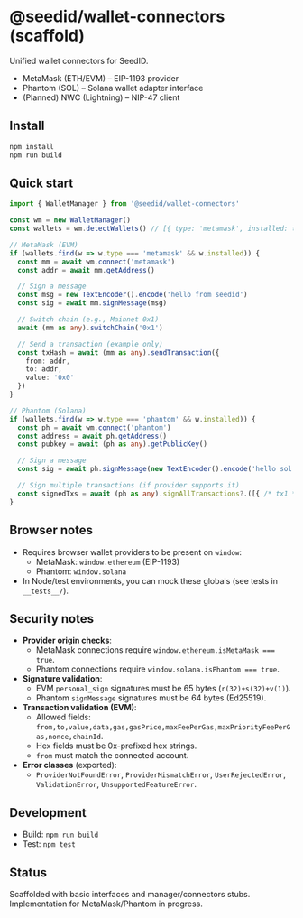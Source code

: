 # @seedid/wallet-connectors (scaffold)

Unified wallet connectors for SeedID.

- MetaMask (ETH/EVM) – EIP-1193 provider
- Phantom (SOL) – Solana wallet adapter interface
- (Planned) NWC (Lightning) – NIP-47 client

## Install

```sh
npm install
npm run build
```

## Quick start

```ts
import { WalletManager } from '@seedid/wallet-connectors'

const wm = new WalletManager()
const wallets = wm.detectWallets() // [{ type: 'metamask', installed: true }, { type: 'phantom', installed: false }, ...]

// MetaMask (EVM)
if (wallets.find(w => w.type === 'metamask' && w.installed)) {
  const mm = await wm.connect('metamask')
  const addr = await mm.getAddress()

  // Sign a message
  const msg = new TextEncoder().encode('hello from seedid')
  const sig = await mm.signMessage(msg)

  // Switch chain (e.g., Mainnet 0x1)
  await (mm as any).switchChain('0x1')

  // Send a transaction (example only)
  const txHash = await (mm as any).sendTransaction({
    from: addr,
    to: addr,
    value: '0x0'
  })
}

// Phantom (Solana)
if (wallets.find(w => w.type === 'phantom' && w.installed)) {
  const ph = await wm.connect('phantom')
  const address = await ph.getAddress()
  const pubkey = await (ph as any).getPublicKey()

  // Sign a message
  const sig = await ph.signMessage(new TextEncoder().encode('hello sol'))

  // Sign multiple transactions (if provider supports it)
  const signedTxs = await (ph as any).signAllTransactions?.([{ /* tx1 */ }, { /* tx2 */ }])
}
```

## Browser notes

- Requires browser wallet providers to be present on `window`:
  - MetaMask: `window.ethereum` (EIP-1193)
  - Phantom: `window.solana`
- In Node/test environments, you can mock these globals (see tests in `__tests__/`).

## Security notes

- **Provider origin checks**:
  - MetaMask connections require `window.ethereum.isMetaMask === true`.
  - Phantom connections require `window.solana.isPhantom === true`.
- **Signature validation**:
  - EVM `personal_sign` signatures must be 65 bytes (`r(32)+s(32)+v(1)`).
  - Phantom `signMessage` signatures must be 64 bytes (Ed25519).
- **Transaction validation (EVM)**:
  - Allowed fields: `from,to,value,data,gas,gasPrice,maxFeePerGas,maxPriorityFeePerGas,nonce,chainId`.
  - Hex fields must be 0x-prefixed hex strings.
  - `from` must match the connected account.
- **Error classes** (exported):
  - `ProviderNotFoundError`, `ProviderMismatchError`, `UserRejectedError`, `ValidationError`, `UnsupportedFeatureError`.

## Development

- Build: `npm run build`
- Test: `npm test`

## Status

Scaffolded with basic interfaces and manager/connectors stubs.
Implementation for MetaMask/Phantom in progress.
